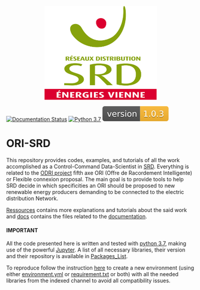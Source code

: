 
<p align="center">
    <img src=Ressources/Figures/otherImages/SrdLogo.svg width="300" height="250">
</p>

[![Documentation Status](https://readthedocs.org/projects/ori-srd/badge/?version=stable)](https://ori-srd.readthedocs.io/en/stable/?badge=stable)
[![Python 3.7](https://img.shields.io/badge/python-3.7-blue.svg)](https://www.python.org/downloads/release/python-370/)
[![version103](Ressources/Figures/otherImages/version103.svg)](https://ori-srd.readthedocs.io/en/1.0.3/)

# ORI-SRD

This repository provides codes, examples, and tutorials of all the work accomplished as a Control-Command Data-Scientist in [SRD](https://www.srd-energies.fr/). Everything is related to the  [ODRI project](https://www.s2e2.fr/projets/odri/) fifth axe ORI (Offre de Racordement Intelligente) or Flexible connexion proposal. The main goal is to provide tools to help SRD decide in which specificities an ORI should be proposed to new renewable energy producers demanding to be connected to the electric distribution Network. 

[Ressources](Ressources/) contains more explanations and tutorials about the said work and [docs](docs/) contains the files related to the [documentation](https://ori-srd.readthedocs.io/en/stable/).
</br>

#### IMPORTANT
All the code presented here is written and tested with [python 3.7](https://www.python.org/), making use of the powerful [Jupyter](https://jupyter.org/). A list of all necessary libraries, their version and their repository is available in [Packages_List](Packages_List.txt). 

To reproduce follow the instruction [here](https://stackoverflow.com/questions/48787250/set-up-virtualenv-using-a-requirements-txt-generated-by-conda) to create a new environment (using either [environment.yml](environment.yml) or [requirement.txt](requirements.txt) or both) with all the needed libraries from the indexed channel to avoid all compatibility issues.


